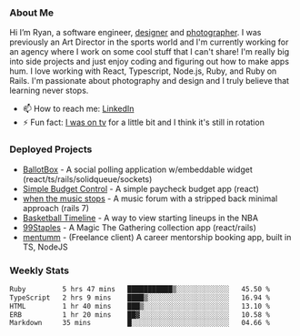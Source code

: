 ### About Me
Hi I’m Ryan, a software engineer, [designer](https://www.denvermullets.com/video) and [photographer](https://www.denvermullets.com/). I was previously an Art Director in the sports world and I'm currently working for an agency where I work on some cool stuff that I can't share! I'm really big into side projects and just enjoy coding and figuring out how to make apps hum. I love working with React, Typescript, Node.js, Ruby, and Ruby on Rails. I'm passionate about photography and design and I truly believe that learning never stops.

- 📫 How to reach me: [LinkedIn](https://www.linkedin.com/in/ryanvaznis)
- ⚡ Fun fact: [I was on tv](https://vimeo.com/381425882) for a little bit and I think it's still in rotation

### Deployed Projects
- [BallotBox](https://voteballotbox.com/) - A social polling application w/embeddable widget (react/ts/rails/solidqueue/sockets)
- [Simple Budget Control](https://simplebudgetcontrol.com/) - A simple paycheck budget app (react)
- [when the music stops](https://whenthemusicstops.net) - A music forum with a stripped back minimal approach (rails 7)
- [Basketball Timeline](https://basketball-timeline.com/?team=PHO&year=2023) - A way to view starting lineups in the NBA
- [99Staples](https://www.99staples.com/collections/denvermullets/9) - A Magic The Gathering collection app (react/rails)
- [mentumm](https://portal.mentumm.com/) - (Freelance client) A career mentorship booking app, built in TS, NodeJS

### Weekly Stats
<!--START_SECTION:waka-->

```txt
Ruby         5 hrs 47 mins   ███████████▒░░░░░░░░░░░░░   45.50 %
TypeScript   2 hrs 9 mins    ████▒░░░░░░░░░░░░░░░░░░░░   16.94 %
HTML         1 hr 40 mins    ███▒░░░░░░░░░░░░░░░░░░░░░   13.10 %
ERB          1 hr 20 mins    ██▓░░░░░░░░░░░░░░░░░░░░░░   10.58 %
Markdown     35 mins         █░░░░░░░░░░░░░░░░░░░░░░░░   04.66 %
```

<!--END_SECTION:waka-->
